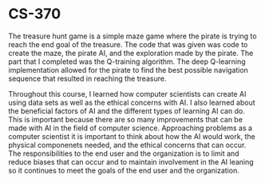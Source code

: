 # CS-370
The treasure hunt game is a simple maze game where the pirate is trying to reach the end goal of the treasure. The code that was given was code to create the maze, the pirate AI, and the exploration made by the pirate. The part that I completed was the Q-training algorithm. The deep Q-learning implementation allowed for the pirate to find the best possible navigation sequence that resulted in reaching the treasure. 

Throughout this course, I learned how computer scientists can create AI using data sets as well as the ethical concerns with AI. I also learned about the beneficial factors of AI and the different types of learning AI can do. This is important because there are so many improvements that can be made with AI in the field of computer science. Approaching problems as a computer scientist it is important to think about how the AI would work, the physical componenets needed, and the ethical concerns that can occur. The responsibilities to the end user and the organization is to limit and reduce biases that can occur and to maintain involvement in the AI leaning so it continues to meet the goals of the end user and the organization. 
